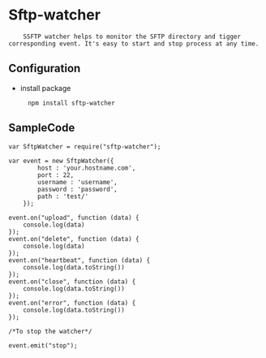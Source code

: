# Sftp-watcher

		SSFTP watcher helps to monitor the SFTP directory and tigger corresponding event. It's easy to start and stop process at any time.
		
Configuration
--------------------------------------------------------------------------
* install package

		npm install sftp-watcher

SampleCode
--------------------------------------------------------------------------

	var SftpWatcher = require("sftp-watcher");                            
	
	var event = new SftpWatcher({
			host : 'your.hostname.com',
			port : 22,
			username : 'username',
			password : 'password',
			path : 'test/'
		});
		
	event.on("upload", function (data) {
		console.log(data)
	});
	event.on("delete", function (data) {
		console.log(data)
	});
	event.on("heartbeat", function (data) {
		console.log(data.toString())
	});
	event.on("close", function (data) {
		console.log(data.toString())
	});
	event.on("error", function (data) {
		console.log(data.toString())
	});

    /*To stop the watcher*/

    event.emit("stop");
